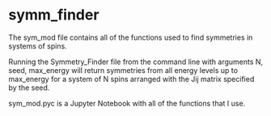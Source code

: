 # symm_finder
The sym_mod file contains all of the functions used to find symmetries in systems of spins.

Running the Symmetry_Finder file from the command line with arguments N, seed, max_energy will return symmetries from all energy levels up to max_energy for a system of N spins arranged with the Jij matrix specified by the seed.

sym_mod.pyc is a Jupyter Notebook with all of the functions that I use.
